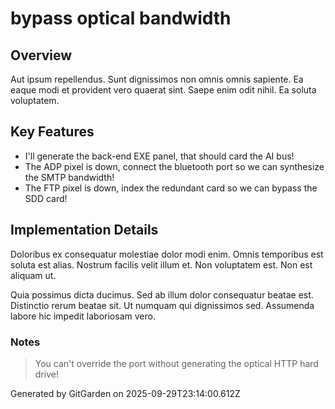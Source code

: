 # bypass optical bandwidth

## Overview
Aut ipsum repellendus. Sunt dignissimos non omnis omnis sapiente. Ea eaque modi et provident vero quaerat sint. Saepe enim odit nihil. Ea soluta voluptatem.

## Key Features
- I'll generate the back-end EXE panel, that should card the AI bus!
- The ADP pixel is down, connect the bluetooth port so we can synthesize the SMTP bandwidth!
- The FTP pixel is down, index the redundant card so we can bypass the SDD card!

## Implementation Details
Doloribus ex consequatur molestiae dolor modi enim. Omnis temporibus est soluta est alias. Nostrum facilis velit illum et. Non voluptatem est. Non est aliquam ut.
 Quia possimus dicta ducimus. Sed ab illum dolor consequatur beatae est. Distinctio rerum beatae sit. Ut numquam qui dignissimos sed. Assumenda labore hic impedit laboriosam vero.

### Notes
> You can't override the port without generating the optical HTTP hard drive!

Generated by GitGarden on 2025-09-29T23:14:00.612Z